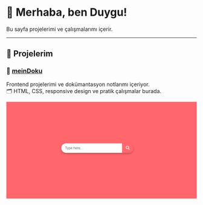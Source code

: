 # 👋 Merhaba, ben Duygu!
 
Bu sayfa projelerimi ve çalışmalarımı içerir.

---

## 🚀 Projelerim

### 🌸 [meinDoku](https://github.com/cankurtduygu/meinDoku)
Frontend projelerimi ve dokümantasyon notlarımı içeriyor.  
🗂️ HTML, CSS, responsive design ve pratik çalışmalar burada.
<p align="center">
  <a href="https://github.com/cankurtduygu/meinDoku">
    <img src="https://raw.githubusercontent.com/cankurtduygu/meinDoku/main/SearchBox/assets/search.png" width="900" alt="meinDoku - Search Box projesi">
  </a>
</p>
